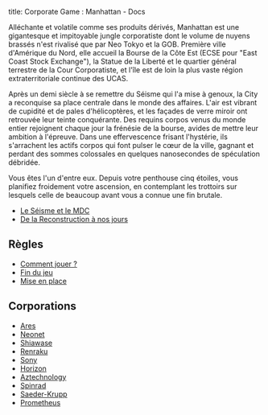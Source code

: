 title: Corporate Game : Manhattan - Docs

Alléchante et volatile comme ses produits dérivés, Manhattan est une gigantesque et impitoyable jungle corporatiste dont le volume de nuyens brassés n'est rivalisé que par Neo Tokyo et la GOB. Première ville d'Amérique du Nord, elle accueil la Bourse de la Côte Est (ECSE pour "East Coast Stock Exchange"), la Statue de la Liberté et le quartier général terrestre de la Cour Corporatiste, et l'île est de loin la plus vaste région extraterritoriale continue des UCAS.

Après un demi siècle à se remettre du Séisme qui l'a mise à genoux, la City a reconquise sa place centrale dans le monde des affaires. L'air est vibrant de cupidité et de pales d'hélicoptères, et les façades de verre miroir ont retrouvée leur teinte conquérante. Des requins corpos venus du monde entier rejoignent chaque jour la frénésie de la bourse, avides de mettre leur ambition à l'épreuve. Dans une effervescence frisant l'hystérie, ils s'arrachent les actifs corpos qui font pulser le cœur de la ville, gagnant et perdant des sommes colossales en quelques nanosecondes de spéculation débridée.

Vous êtes l'un d'entre eux. Depuis votre penthouse cinq étoiles, vous planifiez froidement votre ascension, en contemplant les trottoirs sur lesquels celle de beaucoup avant vous a connue une fin brutale.

* [Le Séisme et le MDC](seisme.md)
* [De la Reconstruction à nos jours](reconstruction.md)

## Règles

* [Comment jouer ?](rules.md)
* [Fin du jeu](endgame.md)
* [Mise en place](start.md)

## Corporations

* [Ares](corporations/ares)
* [Neonet](corporations/neonet)
* [Shiawase](corporations/shiawase)
* [Renraku](corporations/renraku)
* [Sony](corporations/sony)
* [Horizon](corporations/horizon)
* [Aztechnology](corporations/aztechnology)
* [Spinrad](corporations/spinrad)
* [Saeder-Krupp](corporations/saeder-Krupp)
* [Prometheus](corporations/Prometheus)

